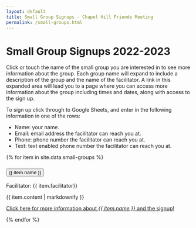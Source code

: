 ```yaml
---
layout: default
title: Small Group Signups - Chapel Hill Friends Meeting
permalink: /small-groups.html
---
```


# Small Group Signups 2022-2023

Click or touch the name of the small group you are interested in to see more 
information about the group. Each group name will expand to include a
description of the group and the name of the facilitator. A link in this 
expanded area will lead you to a page where you can access more information 
about the group including times and dates, along with access to the sign up.

To sign up click through to Google Sheets, and enter in the following 
information in one of the rows:

- Name: your name.
- Email: email address the facilitator can reach you at.
- Phone: phone number the facilitator can reach you at.
- Text: text enabled phone number the facilitator can reach you at.

<div class="accordion">
{% for item in site.data.small-groups %}
  <div class="card" style="border: solid 0 #fff;">
    <div id="heading-{{ item.tag }}">
      <h3 class="mb-0">
        <button 
          class="btn btn-link collapsed accordionButton" 
          data-toggle="collapse" 
          data-target="#{{ item.tag }}" 
          aria-expanded="false" 
          aria-controls="{{ item.tag }}">
          {{ item.name }}
        </button>
      </h3>
    </div>
    <div 
      id="{{ item.tag }}" 
      class="collapse autoScroll" 
      aria-labelledby="heading-{{ item.tag }}" 
      data-parent=".accordion">
      <div class="card-body">
        <p>Facilitator: {{ item.facilitator}}</p>
        {{ item.content | markdownify }}
        <p><a href="{{ site.baseurl }}/signups/{{ item.tag }}.html">
          Click here for more information about <i>{{ item.name }}</i> and 
          the signup!</a> </p>
      </div>
    </div>
  </div>
{% endfor %}
</div>
